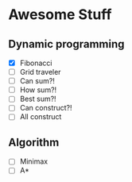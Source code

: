 # Awesome Stuff

## Dynamic programming
- [x] Fibonacci
- [ ] Grid traveler
- [ ] Can sum?!
- [ ] How sum?!
- [ ] Best sum?!
- [ ] Can construct?!
- [ ] All construct

## Algorithm
- [ ] Minimax
- [ ] A*
